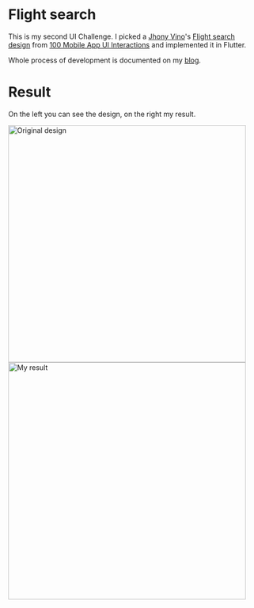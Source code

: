 # Flight search

This is my second UI Challenge. I picked a [Jhony Vino](https://www.behance.net/johnyvino)'s [Flight search design](https://mir-s3-cdn-cf.behance.net/project_modules/max_1200/e36a3e53917017.594779c56ecbf.gif) from [100 Mobile App UI Interactions](https://www.behance.net/gallery/53917017/100-Best-Mobile-App-Interaction) and implemented it in Flutter.  

Whole process of development is documented on my [blog](https://marcinszalek.pl/flutter/ui-challenge-flight-search/).

# Result
On the left you can see the design, on the right my result.

<img src="https://github.com/MarcinusX/flutter_ui_challenge_flight_search/blob/master/screenshots/design.gif" alt="Original design" height="480"/> <img src="https://github.com/MarcinusX/flutter_ui_challenge_flight_search/blob/master/screenshots/implementation_2.gif" alt="My result" height="480"/>

